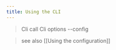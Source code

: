 ```yaml
---
title: Using the CLI
---
```

> Cli call
> Cli options
> --config

> see also [[Using the configuration]]
